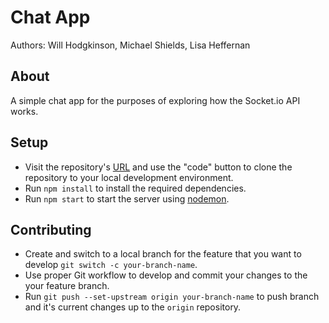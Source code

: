 # Chat App

Authors: Will Hodgkinson, Michael Shields, Lisa Heffernan

## About

A simple chat app for the purposes of exploring how the Socket.io API works.

## Setup

- Visit the repository's [URL](https://github.com/MCRCodesGraduatesProjects/Chat-App) and use the "code" button to clone the repository to your local development environment. 
- Run `npm install` to install the required dependencies. 
- Run `npm start` to start the server using [nodemon](https://www.npmjs.com/package/nodemon).

## Contributing

- Create and switch to a local branch for the feature that you want to develop `git switch -c your-branch-name`.
- Use proper Git workflow to develop and commit your changes to the your feature branch.
- Run `git push --set-upstream origin your-branch-name` to push branch and it's current changes up to the `origin` repository. 